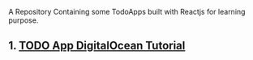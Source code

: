 A Repository Containing some TodoApps built with Reactjs for learning purpose.

## 1. [TODO App DigitalOcean Tutorial](https://www.digitalocean.com/community/tutorials/how-to-build-a-react-to-do-app-with-react-hooks)